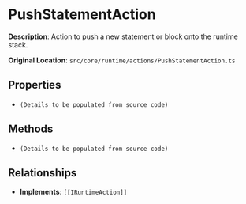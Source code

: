 # PushStatementAction

**Description**: Action to push a new statement or block onto the runtime stack.

**Original Location**: `src/core/runtime/actions/PushStatementAction.ts`

## Properties

*   `(Details to be populated from source code)`

## Methods

*   `(Details to be populated from source code)`

## Relationships
*   **Implements**: `[[IRuntimeAction]]`